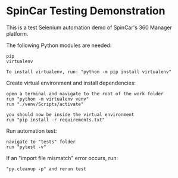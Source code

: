 <h1>SpinCar Testing Demonstration</h1>

This is a test Selenium automation demo of SpinCar's 360 Manager platform.

The following Python modules are needed:

	pip
	virtualenv
	
	To install virtualenv, run: "python -m pip install virtualenv"
	
Create virtual environment and install dependencies:
	
	open a terminal and navigate to the root of the work folder
	run "python -m virtualenv venv"
	run "./venv/Scripts/activate"

	you should now be inside the virtual environment
	run "pip install -r requirements.txt"

Run automation test:

	navigate to "tests" folder
	run "pytest -v"

If an "import file mismatch" error occurs, run: 

	"py.cleanup -p" and rerun test